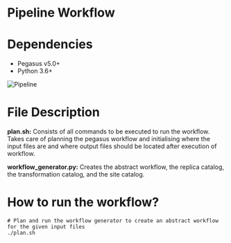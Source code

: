 # Pipeline Workflow 

# Dependencies
- Pegasus v5.0+
- Python 3.6+

![Pipeline](https://user-images.githubusercontent.com/36110304/210929365-0e2f20e1-48dc-48de-a0fd-a2873d1d9b0c.png)

# File Description

<b>plan.sh:</b> Consists of all commands to be executed to run the workflow. Takes care of planning the pegasus workflow and initialising where the input files are and where output files should be located after execution of workflow. 

<b>workflow_generator.py:</b> Creates the abstract workflow, the replica catalog, the transformation catalog, and the site catalog. 

# How to run the workflow?
```
# Plan and run the workflow generator to create an abstract workflow for the given input files
./plan.sh
```
